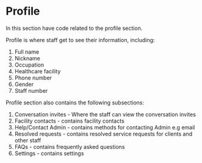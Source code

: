 # Profile

In this section have code related to the profile section.

Profile is where staff get to see their information, including:
1. Full name
2. Nickname
3. Occupation
4. Healthcare facility
5. Phone number
6. Gender
7. Staff number

Profile section also contains the following subsections:
1. Conversation invites - Where the staff can view the conversation invites
2. Facility contacts - contains facility contacts
3. Help/Contact Admin - contains methods for contacting Admin e.g email
4. Resolved requests - contains resolved service requests for clients and other staff
5. FAQs - contains frequently asked questions
6. Settings - contains settings